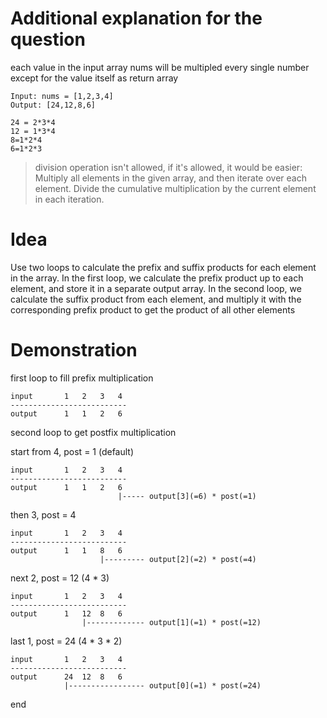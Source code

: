 # Additional explanation for the question

each value in the input array nums will be multipled every single number except for the value itself as return array

    Input: nums = [1,2,3,4]
    Output: [24,12,8,6]

    24 = 2*3*4
    12 = 1*3*4
    8=1*2*4
    6=1*2*3

> division operation isn't allowed, if it's allowed, it would be easier: Multiply all elements in the given array, and then iterate over each element. Divide the cumulative multiplication by the current element in each iteration.

# Idea

Use two loops to calculate the prefix and suffix products for each element in the array.
In the first loop, we calculate the prefix product up to each element, and store it in a separate output array.
In the second loop, we calculate the suffix product from each element, and multiply it with the corresponding prefix product to get the product of all other elements

# Demonstration


first loop to fill prefix multiplication

    input       1   2   3   4
    --------------------------
    output      1   1   2   6

second loop to get postfix multiplication

start from 4, post = 1 (default)

    input       1   2   3   4
    --------------------------
    output      1   1   2   6
                            |----- output[3](=6) * post(=1)

then 3, post = 4

    input       1   2   3   4
    --------------------------
    output      1   1   8   6
                        |--------- output[2](=2) * post(=4)

next 2, post = 12 (4 * 3)

    input       1   2   3   4
    --------------------------
    output      1   12  8   6
                    |------------- output[1](=1) * post(=12)

last 1, post = 24 (4 * 3 * 2)

    input       1   2   3   4
    --------------------------
    output      24  12  8   6
                |----------------- output[0](=1) * post(=24)

end
